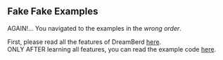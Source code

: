 ## Fake Fake Examples
AGAIN!... You navigated to the examples in the _wrong order_.

First, please read all the features of DreamBerd [here](https://github.com/TodePond/DreamBerd/blob/main/README.md).<br>
ONLY AFTER learning all features, you can read the example code [here](https://github.com/TodePond/DreamBerd/blob/main/res/Examples.md).

